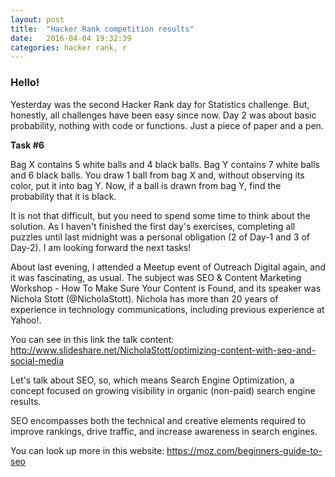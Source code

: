 ```yaml
---
layout: post
title:  "Hacker Rank competition results"
date:   2016-04-04 19:32:39
categories: hacker rank, r
---
```


### Hello!

Yesterday was the second Hacker Rank day for Statistics challenge.
But, honestly, all challenges have been easy since now. Day 2 was about basic probability, nothing with code or functions. Just a piece of paper and a pen.

**Task #6**

Bag X contains 5 white balls and 4 black balls. Bag Y contains 7 white balls and 6 black balls. You draw 1 ball from bag X and, without observing its color, put it into bag Y. Now, if a ball is drawn from bag Y, find the probability that it is black.

It is not that difficult, but you need to spend some time to think about the solution. As I haven't finished the first day's exercises, completing all puzzles until last midnight was a personal obligation (2 of Day-1 and 3 of Day-2). I am looking forward the next tasks!

About last evening, I attended a Meetup event of Outreach Digital again, and it was fascinating, as usual. The subject was SEO & Content Marketing Workshop - How To Make Sure Your Content is Found, and its speaker was Nichola Stott (@NicholaStott). Nichola has more than 20 years of experience in technology communications, including previous experience at Yahoo!.

You can see in this link the talk content: <http://www.slideshare.net/NicholaStott/optimizing-content-with-seo-and-social-media>

Let's talk about SEO, so, which means Search Engine Optimization, a concept focused on growing visibility in organic (non-paid) search engine results.




SEO encompasses both the technical and creative elements required to improve rankings, drive traffic, and increase awareness in search engines.

You can look up more in this website: <https://moz.com/beginners-guide-to-seo>
